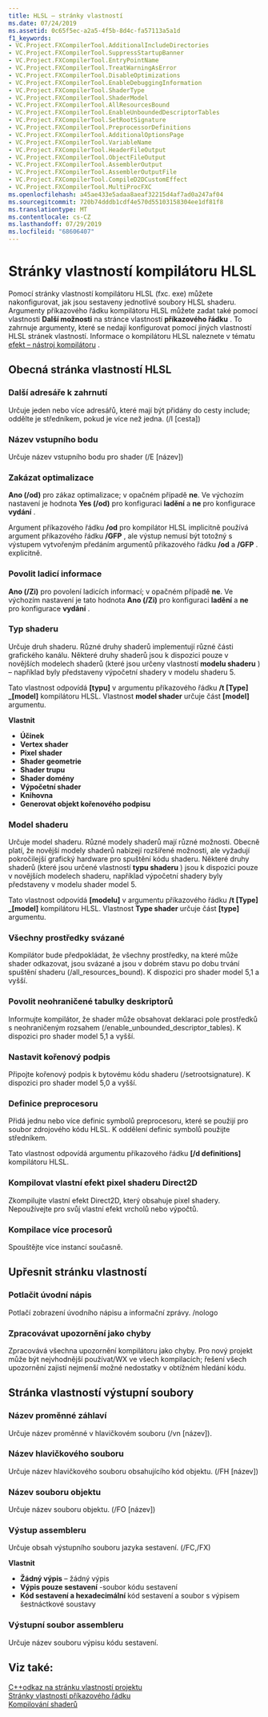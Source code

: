 ```yaml
---
title: HLSL – stránky vlastností
ms.date: 07/24/2019
ms.assetid: 0c65f5ec-a2a5-4f5b-8d4c-fa57113a5a1d
f1_keywords:
- VC.Project.FXCompilerTool.AdditionalIncludeDirectories
- VC.Project.FXCompilerTool.SuppressStartupBanner
- VC.Project.FXCompilerTool.EntryPointName
- VC.Project.FXCompilerTool.TreatWarningAsError
- VC.Project.FXCompilerTool.DisableOptimizations
- VC.Project.FXCompilerTool.EnableDebuggingInformation
- VC.Project.FXCompilerTool.ShaderType
- VC.Project.FXCompilerTool.ShaderModel
- VC.Project.FXCompilerTool.AllResourcesBound
- VC.Project.FXCompilerTool.EnableUnboundedDescriptorTables
- VC.Project.FXCompilerTool.SetRootSignature
- VC.Project.FXCompilerTool.PreprocessorDefinitions
- VC.Project.FXCompilerTool.AdditionalOptionsPage
- VC.Project.FXCompilerTool.VariableName
- VC.Project.FXCompilerTool.HeaderFileOutput
- VC.Project.FXCompilerTool.ObjectFileOutput
- VC.Project.FXCompilerTool.AssemblerOutput
- VC.Project.FXCompilerTool.AssemblerOutputFile
- VC.Project.FXCompilerTool.CompileD2DCustomEffect
- VC.Project.FXCompilerTool.MultiProcFXC
ms.openlocfilehash: a45ae433e5adaa8aeaf32215d4af7ad0a247af04
ms.sourcegitcommit: 720b74dddb1cdf4e570d55103158304ee1df81f8
ms.translationtype: MT
ms.contentlocale: cs-CZ
ms.lasthandoff: 07/29/2019
ms.locfileid: "68606407"
---
```

# <a name="hlsl-compiler-property-pages"></a>Stránky vlastností kompilátoru HLSL

Pomocí stránky vlastností kompilátoru HLSL (fxc. exe) můžete nakonfigurovat, jak jsou sestaveny jednotlivé soubory HLSL shaderu. Argumenty příkazového řádku kompilátoru HLSL můžete zadat také pomocí vlastnosti **Další možnosti** na stránce vlastností **příkazového řádku** . To zahrnuje argumenty, které se nedají konfigurovat pomocí jiných vlastností HLSL stránek vlastností. Informace o kompilátoru HLSL naleznete v tématu [efekt – nástroj kompilátoru](https://go.microsoft.com/fwlink/p/?LinkID=258285&clcid=0x409) .

## <a name="hlsl-general-property-page"></a>Obecná stránka vlastností HLSL

### <a name="additional-include-directories"></a>Další adresáře k zahrnutí

Určuje jeden nebo více adresářů, které mají být přidány do cesty include; oddělte je středníkem, pokud je více než jedna. (/I [cesta])

### <a name="entrypoint-name"></a>Název vstupního bodu

Určuje název vstupního bodu pro shader (/E [název])

### <a name="disable-optimizations"></a>Zakázat optimalizace

**Ano (/od)** pro zákaz optimalizace; v opačném případě **ne**. Ve výchozím nastavení je hodnota **Yes (/od)** pro konfiguraci **ladění** a **ne** pro konfigurace **vydání** .

Argument příkazového řádku **/od** pro kompilátor HLSL implicitně používá argument příkazového řádku **/GFP** , ale výstup nemusí být totožný s výstupem vytvořeným předáním argumentů příkazového řádku **/od** a **/GFP** . explicitně.

### <a name="enable-debugging-information"></a>Povolit ladicí informace

**Ano (/Zi)** pro povolení ladicích informací; v opačném případě **ne**. Ve výchozím nastavení je tato hodnota **Ano (/Zi)** pro konfiguraci **ladění** a **ne** pro konfigurace **vydání** .

### <a name="shader-type"></a>Typ shaderu

Určuje druh shaderu. Různé druhy shaderů implementují různé části grafického kanálu. Některé druhy shaderů jsou k dispozici pouze v novějších modelech shaderů (které jsou určeny vlastností **modelu shaderu** ) – například byly představeny výpočetní shadery v modelu shaderu 5.

Tato vlastnost odpovídá  **\[typu]** v argumentu příkazového řádku **/t \[Type] _\[model]** kompilátoru HLSL. Vlastnost **model shader** určuje část **[model]** argumentu.

**Vlastnit**

- **Účinek**
- **Vertex shader**
- **Pixel shader**
- **Shader geometrie**
- **Shader trupu**
- **Shader domény**
- **Výpočetní shader**
- **Knihovna**
- **Generovat objekt kořenového podpisu**

### <a name="shader-model"></a>Model shaderu

Určuje model shaderu. Různé modely shaderů mají různé možnosti. Obecně platí, že novější modely shaderů nabízejí rozšířené možnosti, ale vyžadují pokročilejší grafický hardware pro spuštění kódu shaderu. Některé druhy shaderů (které jsou určené vlastností **typu shaderu** ) jsou k dispozici pouze v novějších modelech shaderu, například výpočetní shadery byly představeny v modelu shader model 5.

Tato vlastnost odpovídá  **\[modelu]** v argumentu příkazového řádku **/t \[Type] _\[model]** kompilátoru HLSL. Vlastnost **Type shader** určuje část **[type]** argumentu.

### <a name="all-resources-bound"></a>Všechny prostředky svázané

Kompilátor bude předpokládat, že všechny prostředky, na které může shader odkazovat, jsou svázané a jsou v dobrém stavu po dobu trvání spuštění shaderu (/all_resources_bound). K dispozici pro shader model 5,1 a vyšší.

### <a name="enable-unbounded-descriptor-tables"></a>Povolit neohraničené tabulky deskriptorů

Informujte kompilátor, že shader může obsahovat deklaraci pole prostředků s neohraničeným rozsahem (/enable_unbounded_descriptor_tables). K dispozici pro shader model 5,1 a vyšší.

### <a name="set-root-signature"></a>Nastavit kořenový podpis

Připojte kořenový podpis k bytovému kódu shaderu (/setrootsignature). K dispozici pro shader model 5,0 a vyšší.

### <a name="preprocessor-definitions"></a>Definice preprocesoru

Přidá jednu nebo více definic symbolů preprocesoru, které se použijí pro soubor zdrojového kódu HLSL. K oddělení definic symbolů použijte středníkem.

Tato vlastnost odpovídá argumentu příkazového řádku  **\[/d definitions]** kompilátoru HLSL.

### <a name="compile-a-direct2d-custom-pixel-shader-effect"></a>Kompilovat vlastní efekt pixel shaderu Direct2D

Zkompilujte vlastní efekt Direct2D, který obsahuje pixel shadery. Nepoužívejte pro svůj vlastní efekt vrcholů nebo výpočtů.

### <a name="multi-processor-compilation"></a>Kompilace více procesorů

Spouštějte více instancí současně.

## <a name="advanced-property-page"></a>Upřesnit stránku vlastností

### <a name="suppress-startup-banner"></a>Potlačit úvodní nápis

Potlačí zobrazení úvodního nápisu a informační zprávy. /nologo

### <a name="treat-warnings-as-errors"></a>Zpracovávat upozornění jako chyby

Zpracovává všechna upozornění kompilátoru jako chyby. Pro nový projekt může být nejvhodnější používat/WX ve všech kompilacích; řešení všech upozornění zajistí nejmenší možné nedostatky v obtížném hledání kódu.

## <a name="output-files-property-page"></a>Stránka vlastností výstupní soubory

### <a name="header-variable-name"></a>Název proměnné záhlaví

Určuje název proměnné v hlavičkovém souboru (/vn [název]).

### <a name="header-file-name"></a>Název hlavičkového souboru

Určuje název hlavičkového souboru obsahujícího kód objektu. (/FH [název])

### <a name="object-file-name"></a>Název souboru objektu

Určuje název souboru objektu. (/FO [název])

### <a name="assembler-output"></a>Výstup assembleru

Určuje obsah výstupního souboru jazyka sestavení. (/FC,/FX)

**Vlastnit**

- **Žádný výpis** – žádný výpis
- **Výpis pouze sestavení** -soubor kódu sestavení
- **Kód sestavení a hexadecimální** kód sestavení a soubor s výpisem šestnáctkové soustavy

### <a name="assembler-output-file"></a>Výstupní soubor assembleru

Určuje název souboru výpisu kódu sestavení.

## <a name="see-also"></a>Viz také:

[C++odkaz na stránku vlastností projektu](property-pages-visual-cpp.md)<br>
[Stránky vlastností příkazového řádku](command-line-property-pages.md)<br>
[Kompilování shaderů](https://go.microsoft.com/fwlink/p/?LinkID=258284&clcid=0x409)
